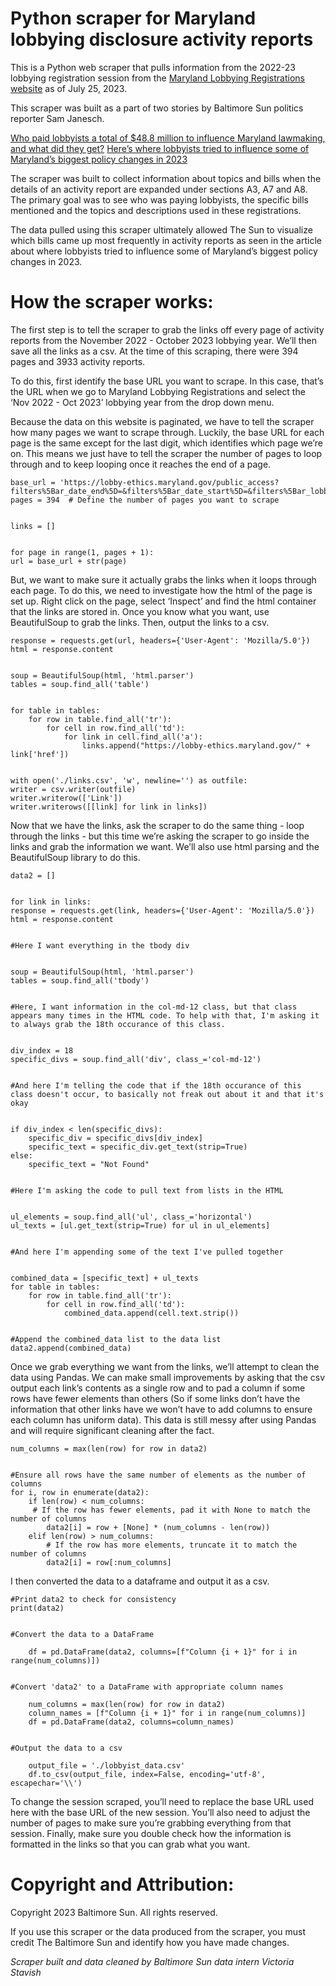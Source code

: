 # Python scraper for Maryland lobbying disclosure activity reports

This is a Python web scraper that pulls information from the 2022-23 lobbying registration session from the [Maryland Lobbying Registrations website](https://lobby-ethics.maryland.gov/public_access?filters%5Bar_date_end%5D=&filters%5Bar_date_start%5D=&filters%5Bar_lobbying_year%5D=2022&filters%5Bc_date_end%5D=&filters%5Bc_date_start%5D=&filters%5Bc_lobbying_year%5D=&filters%5Bdate_selection%5D=Lobbying+Year&filters%5Bemployer_name%5D=&filters%5Blar_date_end%5D=&filters%5Blar_date_start%5D=&filters%5Blar_lobbying_year%5D=&filters%5Blobbying_year%5D=2022&filters%5Breport_type%5D=Activity+Reports&filters%5Breports_containing%5D=&filters%5Bsearch_query%5D=&page=1) as of July 25, 2023.

This scraper was built as a part of two stories by Baltimore Sun politics reporter Sam Janesch. 

[Who paid lobbyists a total of $48.8 million to influence Maryland lawmaking, and what did they get?]([https://lobby-ethics.maryland.gov/public_access?filters%5Bar_date_end%5D=&filters%5Bar_date_start%5D=&filters%5Bar_lobbying_year%5D=2022&filters%5Bc_date_end%5D=&filters%5Bc_date_start%5D=&filters%5Bc_lobbying_year%5D=&filters%5Bdate_selection%5D=Lobbying+Year&filters%5Bemployer_name%5D=&filters%5Blar_date_end%5D=&filters%5Blar_date_start%5D=&filters%5Blar_lobbying_year%5D=&filters%5Blobbying_year%5D=2022&filters%5Breport_type%5D=Activity+Reports&filters%5Breports_containing%5D=&filters%5Bsearch_query%5D=&page=1](https://www.baltimoresun.com/politics/bs-md-pol-lobbying-2023-20230727-ivzyyt2p6rbylebn2wtmrleole-story.html))
[Here’s where lobbyists tried to influence some of Maryland’s biggest policy changes in 2023](https://www.baltimoresun.com/politics/bs-md-pol-lobbying-2023-sidebar-20230727-pm2gc7kb75dgrfqpbklj5pw5ae-story.html)

The scraper was built to collect information about topics and bills when the details of an activity report are expanded under sections A3, A7 and A8. The primary goal was to see who was paying lobbyists, the specific bills mentioned and the topics and descriptions used in these registrations. 

The data pulled using this scraper ultimately allowed The Sun to visualize which bills came up most frequently in activity reports as seen in the article about where lobbyists tried to influence some of Maryland’s biggest policy changes in 2023.

# How the scraper works:
The first step is to tell the scraper to grab the links off every page of activity reports from the November 2022 - October 2023 lobbying year. We’ll then save all the links as a csv. At the time of this scraping, there were 394 pages and 3933 activity reports. 

To do this, first identify the base URL you want to scrape. In this case, that’s the URL when we go to Maryland Lobbying Registrations and select the ‘Nov 2022 - Oct 2023’ lobbying year from the drop down menu. 

Because the data on this website is paginated, we have to tell the scraper how many pages we want to scrape through. Luckily, the base URL for each page is the same except for the last digit, which identifies which page we’re on. This means we just have to tell the scraper the number of pages to loop through and to keep looping once it reaches the end of a page.

	base_url = 'https://lobby-ethics.maryland.gov/public_access?filters%5Bar_date_end%5D=&filters%5Bar_date_start%5D=&filters%5Bar_lobbying_year%5D=2022&filters%5Bc_date_end%5D=&filters%5Bc_date_start%5D=&filters%5Bc_lobbying_year%5D=&filters%5Bdate_selection%5D=Lobbying+Year&filters%5Bemployer_name%5D=&filters%5Blar_date_end%5D=&filters%5Blar_date_start%5D=&filters%5Blar_lobbying_year%5D=&filters%5Blobbying_year%5D=2022&filters%5Breport_type%5D=Activity+Reports&filters%5Breports_containing%5D=&filters%5Bsearch_query%5D=&page='
	pages = 394  # Define the number of pages you want to scrape


	links = []


	for page in range(1, pages + 1):
    url = base_url + str(page)
		
But, we want to make sure it actually grabs the links when it loops through each page. To do this, we need to investigate how the html of the page is set up. Right click on the page, select ‘Inspect’ and find the html container that the links are stored in. Once you know what you want, use BeautifulSoup to grab the links. Then, output the links to a csv. 

    response = requests.get(url, headers={'User-Agent': 'Mozilla/5.0'})
    html = response.content


    soup = BeautifulSoup(html, 'html.parser')
    tables = soup.find_all('table')


    for table in tables:
        for row in table.find_all('tr'):
            for cell in row.find_all('td'):
                for link in cell.find_all('a'):
                    links.append("https://lobby-ethics.maryland.gov/" + link['href'])


	with open('./links.csv', 'w', newline='') as outfile:
    writer = csv.writer(outfile)
    writer.writerow(['Link'])
    writer.writerows([[link] for link in links])
		
Now that we have the links, ask the scraper to do the same thing - loop through the links - but this time we’re asking the scraper to go inside the links and grab the information we want. We’ll also use html parsing and the BeautifulSoup library to do this.

	data2 = []


	for link in links:
    response = requests.get(link, headers={'User-Agent': 'Mozilla/5.0'})
    html = response.content


	#Here I want everything in the tbody div


    soup = BeautifulSoup(html, 'html.parser')
    tables = soup.find_all('tbody')


	#Here, I want information in the col-md-12 class, but that class appears many times in the HTML code. To help with that, I'm asking it to always grab the 18th occurance of this class. 


    div_index = 18 
    specific_divs = soup.find_all('div', class_='col-md-12')


	#And here I'm telling the code that if the 18th occurance of this class doesn't occur, to basically not freak out about it and that it's okay


    if div_index < len(specific_divs):
        specific_div = specific_divs[div_index]
        specific_text = specific_div.get_text(strip=True)
    else:
        specific_text = "Not Found" 


    #Here I'm asking the code to pull text from lists in the HTML


    ul_elements = soup.find_all('ul', class_='horizontal')
    ul_texts = [ul.get_text(strip=True) for ul in ul_elements]


	#And here I'm appending some of the text I've pulled together


    combined_data = [specific_text] + ul_texts
    for table in tables:
        for row in table.find_all('tr'):
            for cell in row.find_all('td'):
                combined_data.append(cell.text.strip())


  	#Append the combined_data list to the data list
    data2.append(combined_data)
		
Once we grab everything we want from the links, we’ll attempt to clean the data using Pandas. We can make small improvements by asking that the csv output each link’s contents as a single row and to pad a column if some rows have fewer elements than others (So if some links don’t have the information that other links have we won’t have to add columns to ensure each column has uniform data). This data is still messy after using Pandas and will require significant cleaning after the fact.

	num_columns = max(len(row) for row in data2)


	#Ensure all rows have the same number of elements as the number of columns
	for i, row in enumerate(data2):
    	if len(row) < num_columns:
       	 # If the row has fewer elements, pad it with None to match the number of columns
        	data2[i] = row + [None] * (num_columns - len(row))
    	elif len(row) > num_columns:
        	# If the row has more elements, truncate it to match the number of columns
        	data2[i] = row[:num_columns]
				
I then converted the data to a dataframe and output it as a csv.

	#Print data2 to check for consistency
	print(data2)


	#Convert the data to a DataFrame
	
 		df = pd.DataFrame(data2, columns=[f"Column {i + 1}" for i in range(num_columns)])


	#Convert 'data2' to a DataFrame with appropriate column names

		num_columns = max(len(row) for row in data2)
		column_names = [f"Column {i + 1}" for i in range(num_columns)]
		df = pd.DataFrame(data2, columns=column_names)


	#Output the data to a csv

		output_file = './lobbyist_data.csv'
		df.to_csv(output_file, index=False, encoding='utf-8', escapechar='\\')


To change the session scraped, you’ll need to replace the base URL used here with the base URL of the new session. You’ll also need to adjust the number of pages to make sure you’re grabbing everything from that session. Finally, make sure you double check how the information is formatted in the links so that you can grab what you want.

# Copyright and Attribution:
Copyright 2023 Baltimore Sun. All rights reserved.

If you use this scraper or the data produced from the scraper, you must credit The Baltimore Sun and identify how you have made changes.

*Scraper built and data cleaned by Baltimore Sun data intern Victoria Stavish*
